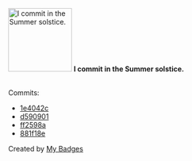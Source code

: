 <img src="https://my-badges.github.io/my-badges/summer-solstice-commits.png" alt="I commit in the Summer solstice." title="I commit in the Summer solstice." width="128">
<strong>I commit in the Summer solstice.</strong>
<br><br>

Commits:

- <a href="https://github.com/andrewjswan/MPExtended/commit/1e4042cfd6d020c6d6a235bbad3c5466792ebce8">1e4042c</a>
- <a href="https://github.com/andrewjswan/MPExtended/commit/d590901faf53963a81866b70b5bf5820bfabf98b">d590901</a>
- <a href="https://github.com/andrewjswan/MPExtended/commit/ff2598a9b40f03a392bac1864e4b336b24adccc7">ff2598a</a>
- <a href="https://github.com/andrewjswan/mediaportal.spectrum.analyzer/commit/881f18e60f4cd7b2399cccad113eeb9010565d86">881f18e</a>


Created by <a href="https://github.com/my-badges/my-badges">My Badges</a>